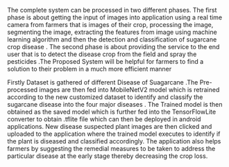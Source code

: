 The complete system can be processed in two different phases. The first phase is
about getting the input of images into application using a real time camera from farmers that is
images of their crop, processing the image, segmenting the image, extracting the features from
image using machine learning algorithm and then the detection and classification of sugarcane
crop disease . The second phase is about providing the service to the end user that is to detect
the disease crop from the field and spray the pesticides .The Proposed System will be helpful for
farmers to find a solution to their problem in a much more efficient manner

Firstly Dataset is gathered of different Disease of Suagarcane .The Pre-processed
images are then fed into MobileNetV2 model which is retrained according to the new customized
dataset to identify and classify the sugarcane disease into the four major diseases . The Trained
model is then obtained as the saved model which is further fed into the TensorFlowLite
converter to obtain .tflite file which can then be deployed in android applications. New disease
suspected plant images are then clicked and uploaded to the application where the trained model
executes to identify if the plant is diseased and classified accordingly. The application also helps
farmers by suggesting the remedial measures to be taken to address the particular disease at the
early stage thereby decreasing the crop loss.
